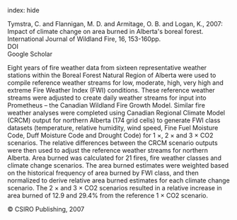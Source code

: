 index: hide

<div class="Citation">

  <div class="Citation-body">
    <div class="Citation-text">Tymstra, C. and Flannigan, M. D. and Armitage, O. B. and Logan, K., 2007: Impact of climate change on area burned in Alberta's boreal forest. <span class="Article-journal">International Journal of Wildland Fire, </span><span class="Article-volume">16, </span>153-160pp.</div>
    <div class="Citation-links">
      <div class="CitationLink" data-href="https://doi.org/10.1071/wf06084">
        <div class="CitationLink-icon CitationLink-Doi"></div>
        <div class="CitationLink-text">DOI</div>
      </div>
      <div class="CitationLink" data-href="https://scholar.google.com/scholar?q=10.1071/wf06084">
        <div class="CitationLink-icon CitationLink-Scholar"></div>
        <div class="CitationLink-text">Google Scholar</div>
      </div>
    </div>
  </div>
</div>

Eight years of fire weather data from sixteen representative weather stations within the Boreal Forest Natural Region of Alberta were used to compile reference weather streams for low, moderate, high, very high and extreme Fire Weather Index (FWI) conditions. These reference weather streams were adjusted to create daily weather streams for input into Prometheus – the Canadian Wildland Fire Growth Model. Similar fire weather analyses were completed using Canadian Regional Climate Model (CRCM) output for northern Alberta (174 grid cells) to generate FWI class datasets (temperature, relative humidity, wind speed, Fine Fuel Moisture Code, Duff Moisture Code and Drought Code) for 1 ×, 2 × and 3 × CO2 scenarios. The relative differences between the CRCM scenario outputs were then used to adjust the reference weather streams for northern Alberta. Area burned was calculated for 21 fires, fire weather classes and climate change scenarios. The area burned estimates were weighted based on the historical frequency of area burned by FWI class, and then normalized to derive relative area burned estimates for each climate change scenario. The 2 × and 3 × CO2 scenarios resulted in a relative increase in area burned of 12.9 and 29.4% from the reference 1 × CO2 scenario.

<div class="Citation-copy">
&copy; CSIRO Publishing, 2007
</div>